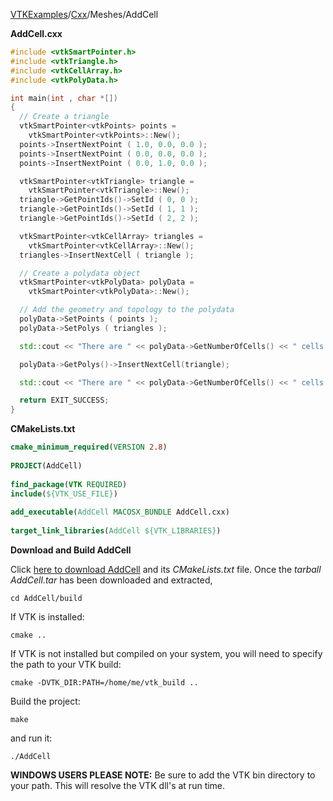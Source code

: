 [VTKExamples](/home/)/[Cxx](/Cxx)/Meshes/AddCell

**AddCell.cxx**
```c++
#include <vtkSmartPointer.h>
#include <vtkTriangle.h>
#include <vtkCellArray.h>
#include <vtkPolyData.h>

int main(int , char *[])
{
  // Create a triangle
  vtkSmartPointer<vtkPoints> points =
    vtkSmartPointer<vtkPoints>::New();
  points->InsertNextPoint ( 1.0, 0.0, 0.0 );
  points->InsertNextPoint ( 0.0, 0.0, 0.0 );
  points->InsertNextPoint ( 0.0, 1.0, 0.0 );

  vtkSmartPointer<vtkTriangle> triangle =
    vtkSmartPointer<vtkTriangle>::New();
  triangle->GetPointIds()->SetId ( 0, 0 );
  triangle->GetPointIds()->SetId ( 1, 1 );
  triangle->GetPointIds()->SetId ( 2, 2 );

  vtkSmartPointer<vtkCellArray> triangles =
    vtkSmartPointer<vtkCellArray>::New();
  triangles->InsertNextCell ( triangle );

  // Create a polydata object
  vtkSmartPointer<vtkPolyData> polyData =
    vtkSmartPointer<vtkPolyData>::New();

  // Add the geometry and topology to the polydata
  polyData->SetPoints ( points );
  polyData->SetPolys ( triangles );

  std::cout << "There are " << polyData->GetNumberOfCells() << " cells." << std::endl;

  polyData->GetPolys()->InsertNextCell(triangle);

  std::cout << "There are " << polyData->GetNumberOfCells() << " cells." << std::endl;

  return EXIT_SUCCESS;
}
```
**CMakeLists.txt**
```cmake
cmake_minimum_required(VERSION 2.8)
 
PROJECT(AddCell)
 
find_package(VTK REQUIRED)
include(${VTK_USE_FILE})
 
add_executable(AddCell MACOSX_BUNDLE AddCell.cxx)
 
target_link_libraries(AddCell ${VTK_LIBRARIES})
```

**Download and Build AddCell**

Click [here to download AddCell](https://github.com/lorensen/VTKWikiExamplesTarballs/raw/master/AddCell.tar) and its *CMakeLists.txt* file.
Once the *tarball AddCell.tar* has been downloaded and extracted,
```
cd AddCell/build 
```
If VTK is installed:
```
cmake ..
```
If VTK is not installed but compiled on your system, you will need to specify the path to your VTK build:
```
cmake -DVTK_DIR:PATH=/home/me/vtk_build ..
```
Build the project:
```
make
```
and run it:
```
./AddCell
```
**WINDOWS USERS PLEASE NOTE:** Be sure to add the VTK bin directory to your path. This will resolve the VTK dll's at run time.

